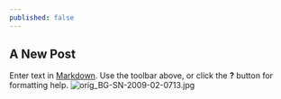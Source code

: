 ```yaml
---
published: false
---
```

## A New Post

Enter text in [Markdown](http://daringfireball.net/projects/markdown/). Use the toolbar above, or click the **?** button for formatting help.
![orig_BG-SN-2009-02-0713.jpg]({{site.baseurl}}/assets/img/posts/orig_BG-SN-2009-02-0713.jpg)